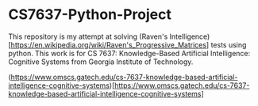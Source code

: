 # CS7637-Python-Project

This repository is my attempt at solving (Raven's Intelligence)[https://en.wikipedia.org/wiki/Raven's_Progressive_Matrices] tests using python. This work is for CS 7637: Knowledge-Based Artificial Intelligence: Cognitive Systems from Georgia Institute of Technology.

(https://www.omscs.gatech.edu/cs-7637-knowledge-based-artificial-intelligence-cognitive-systems)[https://www.omscs.gatech.edu/cs-7637-knowledge-based-artificial-intelligence-cognitive-systems]
